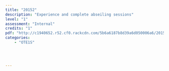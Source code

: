 ```yaml
---
title: "20152"
description: "Experience and complete abseiling sessions"
level: "1"
assessment: "Internal"
credits: "1"
pdf: "http://c1940652.r52.cf0.rackcdn.com/5b6a6187b8d39a6d050006a6/20152.pdf"
categories:
    - "OTE1S"
    
    
    
    
---
```

